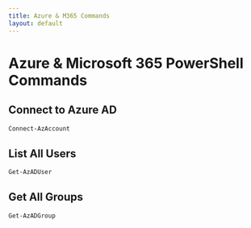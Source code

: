 ```yaml
---
title: Azure & M365 Commands
layout: default
---
```


# Azure & Microsoft 365 PowerShell Commands

## Connect to Azure AD
```powershell
Connect-AzAccount
```

## List All Users
```powershell
Get-AzADUser
```

## Get All Groups
```powershell
Get-AzADGroup
```
